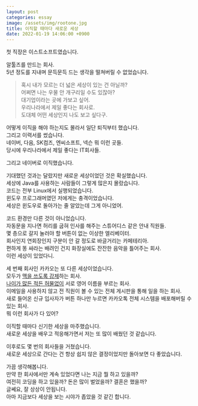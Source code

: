 ```yaml
---
layout: post
categories: essay
image: /assets/img/rootone.jpg
title: 이직할 때마다 새로운 세상
date: 2022-01-19 14:06:00 +0900
---
```

첫 직장은 이스트소프트였습니다.

알툴즈를 만드는 회사.  
5년 정도를 지내며 문득문득 드는 생각을 떨쳐버릴 수 없었습니다.

> 혹시 내가 모르는 더 넓은 세상이 있는 건 아닐까?  
> 어쩌면 나는 우물 안 개구리일 수도 있잖아?  
> 대기업이라는 곳에 가보고 싶어.  
> 우리나라에서 제일 좋다는 회사로.  
> 도대체 어떤 세상인지 나도 보고 싶다구.

어떻게 이직을 해야 하는지도 몰라서 일단 퇴직부터 했습니다.  
그리고 이력서를 썼습니다.  
네이버, 다음, SK컴즈, 엔씨소프트, 넥슨 뭐 이런 곳들.  
당시에 우리나라에서 제일 좋다는 IT회사들.  

그리고 네이버로 이직했습니다.

기대했던 것과는 달랐지만 새로운 세상이었던 것은 확실했습니다.   
세상에 Java를 사용하는 사람들이 그렇게 많은지 몰랐습니다.  
코드는 전부 Linux에서 실행되었습니다.  
윈도우 프로그래머였던 저에게는 충격이었습니다.  
세상은 윈도우로 돌아가는 줄 알았는데 그게 아니었어.

코드 환경만 다른 것이 아니었습니다.  
자동문을 지나면 허리를 굽혀 인사를 해주는 스튜어디스 같은 안내 직원들.  
몇 층으로 갈지 눌러야 할 버튼이 없는 이상한 엘리베이터.  
회사인지 연회장인지 구분이 안 갈 정도로 바글거리는 카페테리아.  
편하게 똥 싸라는 배려인 건지 화장실에도 잔잔한 음악을 틀어주는 회사.  
이런 세상이 있었다니.

세 번째 회사인 카카오는 또 다른 세상이었습니다.  
모두가 [맥을 쓰도록 강제](/essay/2021/08/25/무슨-운영체제를-가장-좋아하나요.html)하는 회사.  
[나이가 많든 적든 허물없이](/essay/2021/11/02/%EC%9C%97%EC%82%AC%EB%9E%8C%EA%B3%BC-%EC%95%84%EB%9E%AB%EC%82%AC%EB%9E%8C.html) 서로 영어 이름을 부르는 회사.  
이메일을 사용하지 않고 전 직원이 볼 수 있는 전체 게시판을 통해 일을 하는 회사.  
새로 들어온 신규 입사자가 버튼 하나만 누르면 카카오톡 전체 시스템을 배포해버릴 수 있는 회사.  
뭐 이런 회사가 다 있어?

이직할 때마다 신기한 세상을 마주했습니다.  
새로운 세상을 배우고 적응해가면서 저는 또 많이 배웠던 것 같습니다.

이후로도 몇 번의 회사들을 거쳤습니다.  
새로운 세상으로 간다는 건 항상 쉽지 않은 결정이었지만 돌아보면 다 좋았습니다.  

가끔 생각해봅니다.  
만약 한 회사에서만 계속 있었다면 나는 지금 뭘 하고 있을까?  
여전히 코딩을 하고 있을까? 돈은 많이 벌었을까? 결혼은 했을까?  
글쎄요, 잘 상상이 안됩니다.  
아마 지금보다 세상을 보는 시야가 좁았을 것 같긴 합니다.